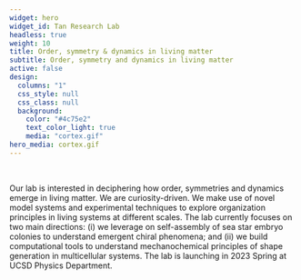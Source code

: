 ```yaml
---
widget: hero
widget_id: Tan Research Lab
headless: true
weight: 10
title: Order, symmetry & dynamics in living matter
subtitle: Order, symmetry and dynamics in living matter
active: false
design:
  columns: "1"
  css_style: null
  css_class: null
  background:
    color: "#4c75e2"
    text_color_light: true
    media: "cortex.gif"
hero_media: cortex.gif
---
```


<br>

Our lab is interested in deciphering how order, symmetries and dynamics emerge in living matter. We are curiosity-driven. We make use of novel model systems and experimental techniques to explore organization principles in living systems at different scales. The lab currently focuses on two main directions: (i) we leverage on self-assembly of sea star embryo colonies to understand emergent chiral phenomena; and (ii) we build computational tools to understand mechanochemical principles of shape generation in multicellular systems. The lab is launching in 2023 Spring at UCSD Physics Department.
